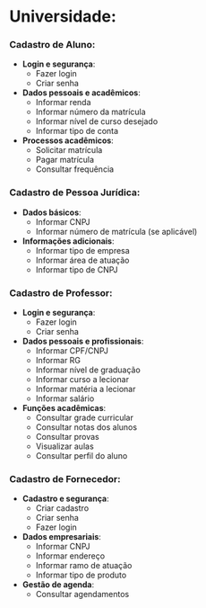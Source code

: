# Universidade:

### Cadastro de Aluno:
- **Login e segurança**:
  - Fazer login
  - Criar senha
- **Dados pessoais e acadêmicos**:
  - Informar renda
  - Informar número da matrícula
  - Informar nível de curso desejado
  - Informar tipo de conta
- **Processos acadêmicos**:
  - Solicitar matrícula
  - Pagar matrícula
  - Consultar frequência

### Cadastro de Pessoa Jurídica:
- **Dados básicos**:
  - Informar CNPJ
  - Informar número de matrícula (se aplicável)
- **Informações adicionais**:
  - Informar tipo de empresa
  - Informar área de atuação
  - Informar tipo de CNPJ

### Cadastro de Professor:
- **Login e segurança**:
  - Fazer login
  - Criar senha
- **Dados pessoais e profissionais**:
  - Informar CPF/CNPJ
  - Informar RG
  - Informar nível de graduação
  - Informar curso a lecionar
  - Informar matéria a lecionar
  - Informar salário
- **Funções acadêmicas**:
  - Consultar grade curricular
  - Consultar notas dos alunos
  - Consultar provas
  - Visualizar aulas
  - Consultar perfil do aluno

### Cadastro de Fornecedor:
- **Cadastro e segurança**:
  - Criar cadastro
  - Criar senha
  - Fazer login
- **Dados empresariais**:
  - Informar CNPJ
  - Informar endereço
  - Informar ramo de atuação
  - Informar tipo de produto
- **Gestão de agenda**:
  - Consultar agendamentos
